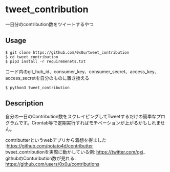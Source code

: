 # tweet_contribution
一日分のcontribution数をツイートするやつ

## Usage
```
$ git clone https://github.com/0x0u/tweet_contribution
$ cd tweet_contribution
$ pip3 install -r requiremenets.txt
```
コード内のgit_hub_id、consumer_key、consumer_secret、access_key、access_secretを自分のものに置き換える  

`$ python3 tweet_contribution`
## Description
自分の一日のContribution数をスクレイピングしてTweetするだけの簡単なプログラムです。Crontab等で定期実行すればモチベーションが上がるかもしれません。  

contributterというwebアプリから着想を得ました :https://github.com/potato4d/contributter  
tweet_contributionを実際に動かしている例: https://twitter.com/qxi_  
githubのConturibution数が見れる: https://github.com/users/0x0u/contributions

